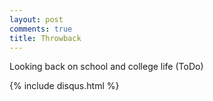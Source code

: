 ```yaml
---
layout: post
comments: true
title: Throwback
---
```


Looking back on school and college life (ToDo)

{% include disqus.html %}